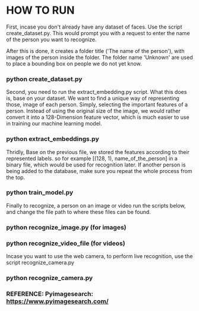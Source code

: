 # HOW TO RUN


First, incase you don't already have any dataset of faces. Use the script create_dataset.py. This would prompt you with a request to enter the name of the person you want to recognize.

After this is done, it creates a folder title ('The name of the person'), with images of the person inside the folder.
The folder name 'Unknown' are used to place a bounding box on people we do not yet know.

###  python create_dataset.py



Second, you need to run the extract_embedding.py script. What this does is, base on your dataset. We want to find a unique way of representing those, image of each person. Simply, selecting the important features of a person. Instead of using the original size of the image, we would rather convert it into a 128-Dimension feature vector, which is much easier to use in training our machine learning model. 

###  python extract_embeddings.py



Thridly, Base on the previous file, we stored the features according to their represented labels.
so for example [(128, 1), name_of_the_person] in a binary file, which would be used for recognition later. If another person is being added to the database, make sure you repeat the whole process from the top.

### python train_model.py


Finally to recognize, a person on an image or video run the scripts below, and change the file path to where these files can be found.

### python recognize_image.py (for images)
### python recognize_video_file (for videos)


Incase you want to use the web camera, to perform live recognition, use the script recognize_camera.py


### python recognize_camera.py


### REFERENCE: Pyimagesearch: https://www.pyimagesearch.com/
